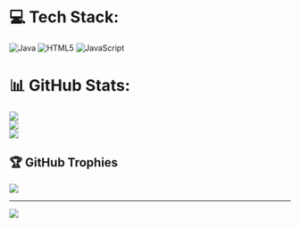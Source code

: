 
# 💻 Tech Stack:
![Java](https://img.shields.io/badge/java-%23ED8B00.svg?style=for-the-badge&logo=openjdk&logoColor=white) ![HTML5](https://img.shields.io/badge/html5-%23E34F26.svg?style=for-the-badge&logo=html5&logoColor=white) ![JavaScript](https://img.shields.io/badge/javascript-%23323330.svg?style=for-the-badge&logo=javascript&logoColor=%23F7DF1E)
# 📊 GitHub Stats:
![](https://github-readme-stats.vercel.app/api?username=MerveYuksekTekin&theme=dark&hide_border=false&include_all_commits=false&count_private=false)<br/>
![](https://github-readme-streak-stats.herokuapp.com/?user=MerveYuksekTekin&theme=dark&hide_border=false)<br/>
![](https://github-readme-stats.vercel.app/api/top-langs/?username=MerveYuksekTekin&theme=dark&hide_border=false&include_all_commits=false&count_private=false&layout=compact)

## 🏆 GitHub Trophies
![](https://github-profile-trophy.vercel.app/?username=MerveYuksekTekin&theme=radical&no-frame=false&no-bg=true&margin-w=4)

---
[![](https://visitcount.itsvg.in/api?id=MerveYuksekTekin&icon=0&color=0)](https://visitcount.itsvg.in)

<!-- Proudly created with GPRM ( https://gprm.itsvg.in ) -->
